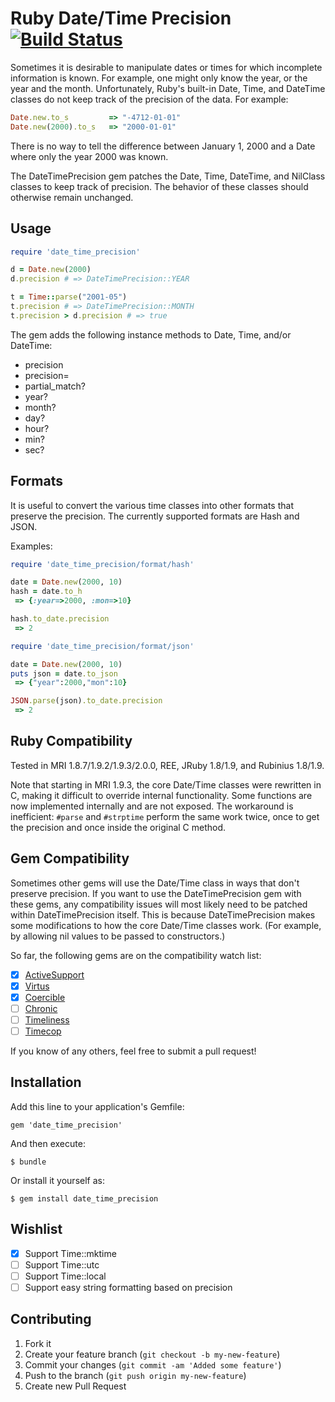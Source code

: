 # Ruby Date/Time Precision [![Build Status](https://travis-ci.org/Spokeo/date_time_precision.png?branch=master)](https://travis-ci.org/Spokeo/date_time_precision)

Sometimes it is desirable to manipulate dates or times for which incomplete information is known.
For example, one might only know the year, or the year and the month.
Unfortunately, Ruby's built-in Date, Time, and DateTime classes do not keep track of the precision of the data.
For example:

```ruby
Date.new.to_s         => "-4712-01-01"
Date.new(2000).to_s   => "2000-01-01"
```

There is no way to tell the difference between January 1, 2000 and a Date where only the year 2000 was known.

The DateTimePrecision gem patches the Date, Time, DateTime, and NilClass classes to keep track of precision.
The behavior of these classes should otherwise remain unchanged.

## Usage

```ruby
require 'date_time_precision'

d = Date.new(2000)
d.precision # => DateTimePrecision::YEAR

t = Time::parse("2001-05")
t.precision # => DateTimePrecision::MONTH
t.precision > d.precision # => true
```

The gem adds the following instance methods to Date, Time, and/or DateTime:

*    precision
*    precision=
*    partial_match?
*    year?
*    month?
*    day?
*    hour?
*    min?
*    sec?

## Formats

It is useful to convert the various time classes into other formats that preserve the precision. The currently supported formats are Hash and JSON.

Examples:

```ruby
require 'date_time_precision/format/hash'

date = Date.new(2000, 10)
hash = date.to_h
 => {:year=>2000, :mon=>10}

hash.to_date.precision
 => 2 
```

```ruby
require 'date_time_precision/format/json'

date = Date.new(2000, 10)
puts json = date.to_json
 => {"year":2000,"mon":10}

JSON.parse(json).to_date.precision
 => 2
```

## Ruby Compatibility

Tested in MRI 1.8.7/1.9.2/1.9.3/2.0.0, REE, JRuby 1.8/1.9, and Rubinius 1.8/1.9.

Note that starting in MRI 1.9.3, the core Date/Time classes were rewritten in C, making it difficult to
override internal functionality. Some functions are now implemented internally and are not exposed.
The workaround is inefficient: `#parse` and `#strptime` perform the same work twice, once to get the precision and once inside the original C method.

## Gem Compatibility

Sometimes other gems will use the Date/Time class in ways that don't preserve precision. If you want to use the DateTimePrecision gem with these
gems, any compatibility issues will most likely need to be patched within DateTimePrecision itself. This is because DateTimePrecision makes some
modifications to how the core Date/Time classes work. (For example, by allowing nil values to be passed to constructors.)

So far, the following gems are on the compatibility watch list:

 - [x] [ActiveSupport](https://github.com/rails/rails/tree/master/activesupport)
 - [x] [Virtus](https://github.com/solnic/virtus)
 - [x] [Coercible](https://github.com/solnic/coercible)
 - [ ] [Chronic](https://github.com/mojombo/chronic)
 - [ ] [Timeliness](https://github.com/adzap/timeliness)
 - [ ] [Timecop](https://github.com/travisjeffery/timecop)

If you know of any others, feel free to submit a pull request!

## Installation

Add this line to your application's Gemfile:

    gem 'date_time_precision'

And then execute:

    $ bundle

Or install it yourself as:

    $ gem install date_time_precision

## Wishlist

 - [x] Support Time::mktime
 - [ ] Support Time::utc
 - [ ] Support Time::local
 - [ ] Support easy string formatting based on precision

## Contributing

1. Fork it
2. Create your feature branch (`git checkout -b my-new-feature`)
3. Commit your changes (`git commit -am 'Added some feature'`)
4. Push to the branch (`git push origin my-new-feature`)
5. Create new Pull Request
